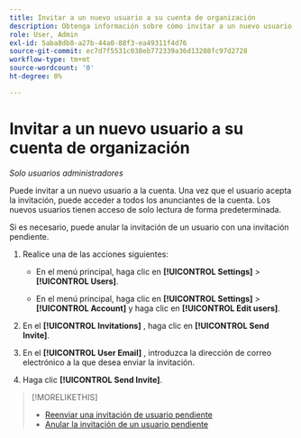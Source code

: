 ```yaml
---
title: Invitar a un nuevo usuario a su cuenta de organización
description: Obtenga información sobre cómo invitar a un nuevo usuario a unirse a la cuenta.
role: User, Admin
exl-id: 5aba8db8-a27b-44a0-88f3-ea49311f4d76
source-git-commit: ec7d7f5531c038eb772339a36d13208fc97d2728
workflow-type: tm+mt
source-wordcount: '0'
ht-degree: 0%

---
```


# Invitar a un nuevo usuario a su cuenta de organización

*Solo usuarios administradores*

Puede invitar a un nuevo usuario a la cuenta. Una vez que el usuario acepta la invitación, puede acceder a todos los anunciantes de la cuenta. Los nuevos usuarios tienen acceso de solo lectura de forma predeterminada.

Si es necesario, puede anular la invitación de un usuario con una invitación pendiente.

1. Realice una de las acciones siguientes:

   * En el menú principal, haga clic en **[!UICONTROL Settings]** > **[!UICONTROL Users]**.

   * En el menú principal, haga clic en **[!UICONTROL Settings]** > **[!UICONTROL Account]** y haga clic en **[!UICONTROL Edit users]**.

1. En el **[!UICONTROL Invitations]** , haga clic en **[!UICONTROL Send Invite]**.

1. En el **[!UICONTROL User Email]** , introduzca la dirección de correo electrónico a la que desea enviar la invitación.

1. Haga clic **[!UICONTROL Send Invite]**.

>[!MORELIKETHIS]
>
>* [Reenviar una invitación de usuario pendiente](user-resend-invite.md)
>* [Anular la invitación de un usuario pendiente](user-uninvite.md)

<!-- >* [Edit User Permissions or Delete a User](user-edit.md) -->
